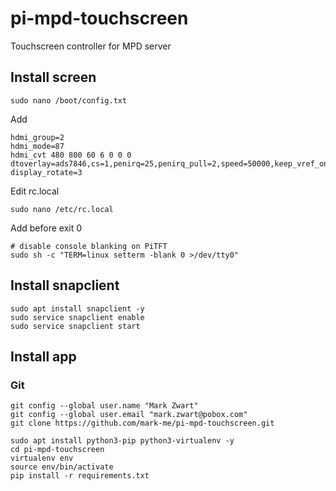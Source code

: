 # pi-mpd-touchscreen
Touchscreen controller for MPD server

## Install screen
```
sudo nano /boot/config.txt
```
Add
```
hdmi_group=2
hdmi_mode=87
hdmi_cvt 480 800 60 6 0 0 0
dtoverlay=ads7846,cs=1,penirq=25,penirq_pull=2,speed=50000,keep_vref_on=0,swapxy=0,pmax=255,xohms=150,xmin=200,xmax=3900,ymin=200,ymax=3900
display_rotate=3
```
Edit rc.local
```
sudo nano /etc/rc.local
```
Add before exit 0
```
# disable console blanking on PiTFT
sudo sh -c "TERM=linux setterm -blank 0 >/dev/tty0"
```


## Install snapclient
```
sudo apt install snapclient -y
sudo service snapclient enable
sudo service snapclient start
```



## Install app

### Git

```
git config --global user.name "Mark Zwart"
git config --global user.email "mark.zwart@pobox.com"
git clone https://github.com/mark-me/pi-mpd-touchscreen.git
```

```
sudo apt install python3-pip python3-virtualenv -y
cd pi-mpd-touchscreen
virtualenv env
source env/bin/activate
pip install -r requirements.txt
```

